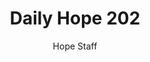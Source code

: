 ---
image: /assets/img/daily-hope-default-artwork.png
title: Daily Hope 202
number: 202
categories:
  - Daily Hope
author: Hope Staff
notes: Daily Hope 202
embed: >-
  <iframe style="border-radius:12px" src="https://open.spotify.com/embed/episode/0n8BLi1keAs6xUk6MpUIS0?utm_source=generator" width="100%" height="152" frameBorder="0" allowfullscreen="" allow="autoplay; clipboard-write; encrypted-media; fullscreen; picture-in-picture" loading="lazy"></iframe>
---